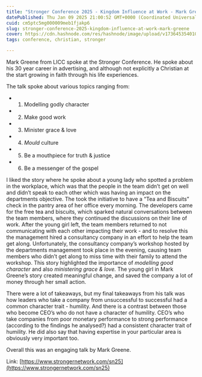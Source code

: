 ```yaml
---
title: "Stronger Conference 2025 - Kingdom Influence at Work - Mark Greene"
datePublished: Thu Jan 09 2025 21:00:52 GMT+0000 (Coordinated Universal Time)
cuid: cm5ptc5mg000009meb1fjakp6
slug: stronger-conference-2025-kingdom-influence-at-work-mark-greene
cover: https://cdn.hashnode.com/res/hashnode/image/upload/v1736453540108/995f18d6-58e8-47af-9b04-f0504468a882.png
tags: conference, christian, stronger

---
```


Mark Greene from LICC spoke at the Stronger Conference. He spoke about his 30 year career in advertising, and although not explicitly a Christian at the start growing in faith through his life experiences.

The talk spoke about various topics ranging from:

* 1) Modelling godly character
    
* 2) Make good work
    
* 3) Minister grace & love
    
* 4) *Mould* culture
    
* 5) Be a mouthpiece for truth & justice
    
* 6) Be a messenger of the gospel
    

I liked the story where he spoke about a young lady who spotted a problem in the workplace, which was that the people in the team didn’t get on well and didn’t speak to each other which was having an impact on the departments objective. The took the initiative to have a “Tea and Biscuits” check in the pantry area of her office every morning. The developers came for the free tea and biscuits, which sparked natural conversations between the team members, where they continued the discussions on their line of work. After the young girl left, the team members returned to not communicating with each other impacting their work - and to resolve this the management hired a consultancy company in an effort to help the team get along. Unfortunately, the consultancy company’s workshop hosted by the departments management took place in the evening, causing team members who didn’t get along to miss time with their family to attend the workshop. This story highlighted the importance of *modelling good character* and also *ministering grace & love.* The young girl in Mark Greene’s story created meaningful change, and saved the company a lot of money through her small action.

There were a lot of takeaways, but my final takeaways from his talk was how leaders who take a company from unsuccessful to successful had a common character trait - humility. And there is a contrast between those who become CEO’s who do not have a character of humility. CEO’s who take companies from poor monetary performance to strong performance (according to the findings he analysed?) had a consistent character trait of humility. He did also say that having expertise in your particular area is obviously very important too.

Overall this was an engaging talk by Mark Greene.

Link: [https://www.strongernetwork.com/sn25](https://www.strongernetwork.com/sn25)